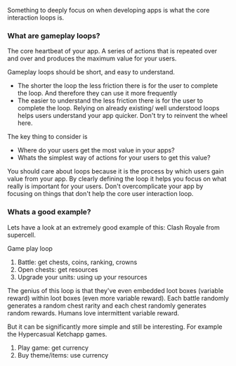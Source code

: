 Something to deeply focus on when developing apps is what the core interaction loops is.
### What are gameplay loops?
The core heartbeat of your app. A series of actions that is repeated over and over and produces the maximum value for your users.

Gameplay loops should be short, and easy to understand.
- The shorter the loop the less friction there is for the user to complete the loop. And therefore they can use it more frequently
- The easier to understand the less friction there is for the user to complete the loop. Relying on already existing/ well understood loops helps users understand your app quicker. Don't try to reinvent the wheel here.

The key thing to consider is
- Where do your users get the most value in your apps?
- Whats the simplest way of actions for your users to get this value?

You should care about loops because it is the process by which users gain value from your app. By clearly defining the loop it helps you focus on what really is important for your users. Don't overcomplicate your app by focusing on things that don't help the core user interaction loop.

### Whats a good example?
Lets have a look at an extremely good example of this: Clash Royale from supercell.

Game play loop
1. Battle: get chests, coins, ranking, crowns
2. Open chests: get resources
3. Upgrade your units: using up your resources

The genius of this loop is that they've even embedded loot boxes (variable reward) within loot boxes (even more variable reward). Each battle randomly generates a random chest rarity and each chest randomly generates random rewards. Humans love intermittent variable reward.

But it can be significantly more simple and still be interesting. For example the Hypercasual Ketchapp games.
1. Play game: get currency
2. Buy theme/items: use currency
